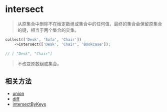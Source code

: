 # intersect

> 从原集合中删除不在给定数组或集合中的任何值，最终的集合会保留原集合的键，相当于两个集合的交集。

```php
collect(['Desk', 'Sofa', 'Chair'])
    ->intersect(['Desk', 'Chair', 'Bookcase']);
 
// [ "Desk", "Chair"]
```

> 不改变原数组或集合。

## 相关方法

- [union](union.md)
- [diff](diff.md)
- [intersectByKeys](intersectByKeys.md)